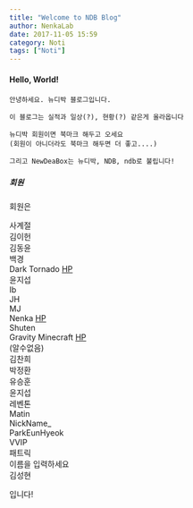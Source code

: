 ```yaml
---
title: "Welcome to NDB Blog"
author: NenkaLab
date: 2017-11-05 15:59
category: Noti
tags: ["Noti"]
---
```


#### Hello, World!
```
안녕하세요. 뉴디박 블로그입니다.

이 블로그는 실적과 일상(?), 현황(?) 같은게 올라옵니다

뉴디박 회원이면 북마크 해두고 오세요
(회원이 아니더라도 북마크 해두면 더 좋고....)

그리고 NewDeaBox는 뉴디박, NDB, ndb로 불립니다!
```
##### 회원
회원은

사계절 <br>
김이헌 <br>
김동윤 <br>
백경 <br>
Dark Tornado [HP](http://darktornado.dothome.co.kr) <br>
윤지섭 <br>
Ib <br>
JH <br>
MJ <br>
Nenka [HP](https://nenkalab.github.io/nenkalab/) <br>
Shuten <br>
Gravity Minecraft [HP](http://gravitymc.kro.kr) <br>
(알수없음) <br>
김찬희 <br>
박정환 <br>
유승훈 <br>
윤지섭 <br>
레벤톤 <br>
Matin <br>
NickName_ <br>
ParkEunHyeok <br>
VVIP <br>
패트릭 <br>
이름을 입력하세요 <br>
김성현 <br>

입니다!

